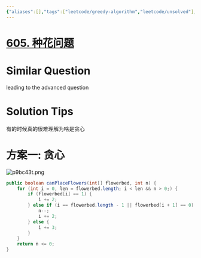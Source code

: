 ```yaml
---
{"aliases":[],"tags":["leetcode/greedy-algorithm","leetcode/unsolved"],"review-dates":[],"dg-publish":true,"difficulty":"easy","date-created":"2023-05-26-Fri, 12:01:50 pm","date-modified":"2023-05-26-Fri, 12:04:36 pm","permalink":"/programming/basic/leetcode/605. 种花问题/","dgPassFrontmatter":true}
---
```



# [605. 种花问题](https://leetcode.cn/problems/can-place-flowers/)

# Similar Question

leading to the advanced question

# Solution Tips

有的时候真的很难理解为啥是贪心

# 方案一: 贪心

![p9bc43t.png](https://s1.ax1x.com/2023/05/26/p9bc43t.png)

```java
public boolean canPlaceFlowers(int[] flowerbed, int n) {
	for (int i = 0, len = flowerbed.length; i < len && n > 0;) {
		if (flowerbed[i] == 1) {
			i += 2;
		} else if (i == flowerbed.length - 1 || flowerbed[i + 1] == 0) {
			n--;
			i += 2;
		} else {
			i += 3;
		}
	}
	return n <= 0;
}
```
